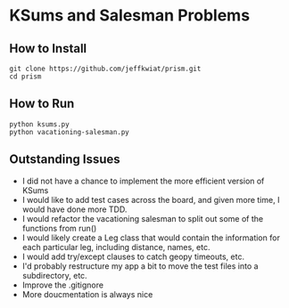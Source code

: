 # KSums and Salesman Problems

## How to Install
    git clone https://github.com/jeffkwiat/prism.git
    cd prism
    
## How to Run
    python ksums.py
    python vacationing-salesman.py
    
## Outstanding Issues

- I did not have a chance to implement the more efficient version of KSums
- I would like to add test cases across the board, and given more time, I would have done more TDD.
- I would refactor the vacationing salesman to split out some of the functions from run()
- I would likely create a Leg class that would contain the information for each particular leg, 
including distance, names, etc.
- I would add try/except clauses to catch geopy timeouts, etc.
- I'd probably restructure my app a bit to move the test files into a subdirectory, etc.
- Improve the .gitignore
- More doucmentation is always nice
